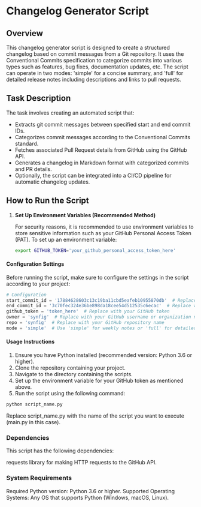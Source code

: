 # Changelog Generator Script

## Overview

This changelog generator script is designed to create a structured changelog based on commit messages from a Git repository. It uses the Conventional Commits specification to categorize commits into various types such as features, bug fixes, documentation updates, etc. The script can operate in two modes: 'simple' for a concise summary, and 'full' for detailed release notes including descriptions and links to pull requests.

## Task Description

The task involves creating an automated script that:

- Extracts git commit messages between specified start and end commit IDs.
- Categorizes commit messages according to the Conventional Commits standard.
- Fetches associated Pull Request details from GitHub using the GitHub API.
- Generates a changelog in Markdown format with categorized commits and PR details.
- Optionally, the script can be integrated into a CI/CD pipeline for automatic changelog updates.

## How to Run the Script

1. **Set Up Environment Variables (Recommended Method)**
   
   For security reasons, it is recommended to use environment variables to store sensitive information such as your GitHub Personal Access Token (PAT). To set up an environment variable:

   ```sh
   export GITHUB_TOKEN='your_github_personal_access_token_here'


#### Configuration Settings
Before running the script, make sure to configure the settings in the script according to your project:
```python
# Configuration
start_commit_id = '17884628603c13c19ba11cbd5eafeb10955870db'  # Replace with your start commit ID
end_commit_id = '3c70fec324e36be898da18cee54d512535c6ecac'  # Replace with your end commit ID
github_token = 'token_here'  # Replace with your GitHub token
owner = 'synfig'  # Replace with your GitHub username or organization name
repo = 'synfig'  # Replace with your GitHub repository name
mode = 'simple'  # Use 'simple' for weekly notes or 'full' for detailed release notes
```
   
#### Usage Instructions
1. Ensure you have Python installed (recommended version: Python 3.6 or higher).
2. Clone the repository containing your project.
3. Navigate to the directory containing the scripts.
4. Set up the environment variable for your GitHub token as mentioned above.
5. Run the script using the following command:

```bash
python script_name.py
```

Replace script_name.py with the name of the script you want to execute (main.py in this case).

### Dependencies
This script has the following dependencies:

requests library for making HTTP requests to the GitHub API.

### System Requirements
Required Python version: Python 3.6 or higher.
Supported Operating Systems: Any OS that supports Python (Windows, macOS, Linux).
